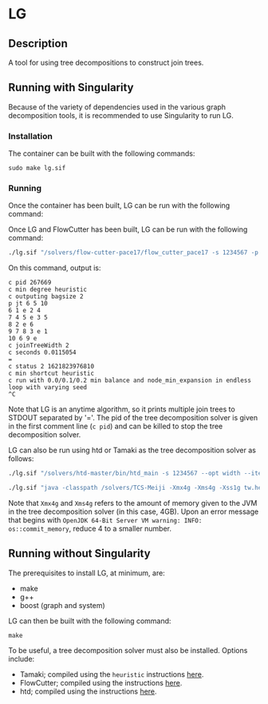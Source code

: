 # LG

## Description

A tool for using tree decompositions to construct join trees.

## Running with Singularity

Because of the variety of dependencies used in the various graph decomposition tools, it is recommended to use Singularity to run LG.

### Installation

The container can be built with the following commands:
```
sudo make lg.sif
```

### Running

Once the container has been built, LG can be run with the following command:

Once LG and FlowCutter has been built, LG can be run with the following command:
```bash
./lg.sif "/solvers/flow-cutter-pace17/flow_cutter_pace17 -s 1234567 -p 100" <../examples/phi.wpcnf
```

On this command, output is:
```
c pid 267669
c min degree heuristic
c outputing bagsize 2
p jt 6 5 10
6 1 e 2 4
7 4 5 e 3 5
8 2 e 6
9 7 8 3 e 1
10 6 9 e
c joinTreeWidth 2
c seconds 0.0115054
=
c status 2 1621823976810
c min shortcut heuristic
c run with 0.0/0.1/0.2 min balance and node_min_expansion in endless loop with varying seed
^C
```
Note that LG is an anytime algorithm, so it prints multiple join trees to STDOUT separated by '='.
The pid of the tree decomposition solver is given in the first comment line (`c pid`) and can be killed to stop the tree decomposition solver.

LG can also be run using htd or Tamaki as the tree decomposition solver as follows:
```bash
./lg.sif "/solvers/htd-master/bin/htd_main -s 1234567 --opt width --iterations 0 --strategy challenge --print-progress --preprocessing full" <../examples/phi.wpcnf
```
```bash
./lg.sif "java -classpath /solvers/TCS-Meiji -Xmx4g -Xms4g -Xss1g tw.heuristic.MainDecomposer -s 1234567 -p 100" <../examples/phi.wpcnf
```
Note that `Xmx4g` and `Xms4g` refers to the amount of memory given to the JVM in the tree decomposition solver (in this case, 4GB).
Upon an error message that begins with `OpenJDK 64-Bit Server VM warning: INFO: os::commit_memory`, reduce 4 to a smaller number.

## Running without Singularity

The prerequisites to install LG, at minimum, are:
* make
* g++
* boost (graph and system)

LG can then be built with the following command:
```
make
```

To be useful, a tree decomposition solver must also be installed.
Options include:
* Tamaki; compiled using the `heuristic` instructions [here](solvers/TCS-Meiji).
* FlowCutter; compiled using the instructions [here](solvers/flow-cutter-pace17).
* htd; compiled using the instructions [here](solvers/htd-master).
